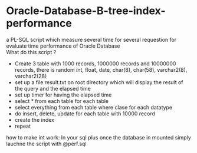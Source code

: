 # Oracle-Database-B-tree-index-performance
a PL-SQL script which measure several time for several requestion for evaluate time performance of Oracle Database  
What do this script ?
* Create 3 table with 1000 records, 1000000 records and 10000000 records, there is random int, float, date, char(8), char(58), varchar2(8), varchar2(28)
* set up a file result.txt on root directory which will display the result of the query and the elapsed time
* set up timer for having the elapsed time
* select * from each table for each table 
* select everything from each table where clase for each datatype
* do insert, delete, update for each table with 10000 record
* create the index
* repeat

how to make int work:
In your sql plus once the database in mounted simply lauchne the script with @perf.sql


